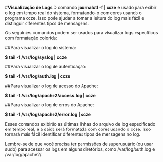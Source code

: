 #**Visualização de Logs**
O comando **journalctl -f | ccze** é usado para exibir o log em tempo real do sistema, formatando-o com cores usando o programa ccze. Isso pode ajudar a tornar a leitura do log mais fácil e distinguir diferentes tipos de mensagens.

Os seguintes comandos podem ser usados para visualizar logs específicos com formatação colorida:

##Para visualizar o log do sistema:

**$ tail -f /var/log/syslog | ccze**

##Para visualizar o log de autenticação:

**$ tail -f /var/log/auth.log | ccze**

##Para visualizar o log de acesso do Apache:

**$ tail -f /var/log/apache2/access.log | ccze**

##Para visualizar o log de erros do Apache:

**$ tail -f /var/log/apache2/error.log | ccze**

Esses comandos exibirão as últimas linhas do arquivo de log especificado em tempo real, e a saída será formatada com cores usando o ccze. Isso tornará mais fácil identificar diferentes tipos de mensagens no log.

Lembre-se de que você precisa ter permissões de superusuário (ou usar sudo) para acessar os logs em alguns diretórios, como /var/log/auth.log e /var/log/apache2/.